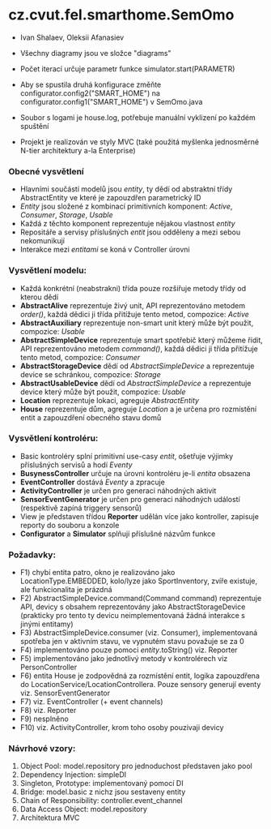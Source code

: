 # cz.cvut.fel.smarthome.SemOmo

- Ivan Shalaev, Oleksii Afanasiev

- Všechny diagramy jsou ve složce "diagrams"

- Počet iterací určuje parametr funkce simulator.start(PARAMETR)

- Aby se spustila druhá konfigurace změňte configurator.config2("SMART_HOME") na configurator.config1("SMART_HOME") v SemOmo.java

- Soubor s logami je house.log, potřebuje manuální vyklizení po každém spuštění

- Projekt je realizován ve styly MVC (také použitá myšlenka  jednosměrné N-tier architektury a-la Enterprise)

### Obecné vysvětlení
  - Hlavními součástí modelů jsou _entity_, ty dědí od abstraktní třídy AbstractEntity ve které je zapouzdřen parametrický ID
  - _Entity_ jsou složené z kombinací primitivních komponent: _Active_, _Consumer_, _Storage_, _Usable_
  - Každá z těchto komponent reprezentuje nějakou vlastnost _entity_
  - Repositáře a servisy příslušných _entit_ jsou odděleny a mezi sebou nekomunikují 
  - Interakce mezi _entitami_ se koná v Controller úrovni
### Vysvětlení modelu:
  - Každá konkrétní (neabstrakni) třída pouze rozšiřuje metody třídy od kterou dědí
  - **AbstractAlive** reprezentuje živý unit, API reprezentováno metodem _order()_, každá dědici ji třída přitížuje tento metod, compozice: _Active_
  - **AbstractAuxiliary** reprezentuje non-smart unit který může být použit, compozice: _Usable_
  - **AbstractSimpleDevice** reprezentuje smart spotřebič který můžeme řídit, API reprezentováno metodem _command()_, každá dědici ji třída přitížuje tento metod, compozice: _Consumer_
  - **AbstractStorageDevice** dědí od _AbstractSimpleDevice_ a reprezentuje device se schránkou, compozice: _Storage_
  - **AbstractUsableDevice** dědí od _AbstractSimpleDevice_ a reprezentuje device který může být použit, compozice: _Usable_
  - **Location** reprezentuje lokaci, agreguje _AbstractEntity_
  - **House** reprezentuje dům, agreguje _Location_ a je určena pro rozmístění entit a zapouzdření obecného stavu domů
 ### Vysvětlení kontroléru:
  - Basic kontroléry splní primitivní use-casy _entit_, ošetřuje výjimky příslušných servisů a hodí _Eventy_
  - **BusynessController** určuje na úrovni kontroléru je-li _entita_ obsazena
  - **EventController** dostává _Eventy_ a zpracuje
  - **ActivityController** je určen pro generaci náhodných aktivit
  - **SensorEventGenerator** je určen pro generaci náhodných událostí (respektivě zapíná triggery sensorů)
- View je představen třídou **Reporter** udělán více jako kontroller, zapisuje reporty do souboru a konzole
- **Configurator** a **Simulator** splňují příslušné názvům funkce

### Požadavky:
  - F1) chybí entita patro, okno je realizováno jako LocationType.EMBEDDED, kolo/lyze jako SportInventory, zvíře existuje, ale funkcionalita je prázdná
  - F2) AbstractSimpleDevice.command(Command command) reprezentuje API, devicy s obsahem reprezentovány jako AbstractStorageDevice (prakticky pro tento ty devicu neimplementovaná žádná interakce s jinými entitamy)
  - F3) AbstractSimpleDevice.consumer (viz. Consumer), implementovaná spotřeba jen v aktivním stavu, ve vypnutém stavu považuje se za 0
  - F4) implementováno pouze pomoci *entity*.toString() viz. Reporter
  - F5) implementováno jako jednotlivý metody v kontrolérech viz PersonController
  - F6) entita House je zodpovědná za rozmístění entit, logika zapouzdřena do LocationService/LocationControllera. Pouze sensory generují eventy viz. SensorEventGenerator
  - F7) viz. EventController (+ event channels)
  - F8) viz. Reporter
  - F9) nesplněno
  - F10) viz. ActivityController, krom toho osoby pouzivaji devicy

### Návrhové vzory:
  1. Object Pool: model.repository pro jednoduchost představen jako pool
  2. Dependency Injection: simpleDI
  3. Singleton, Prototype: implementovaný pomocí DI
  4. Bridge: model.basic z nichz jsou sestaveny entity
  5. Chain of Responsibility: controller.event_channel
  6. Data Access Object: model.repository 
  7. Architektura MVC
